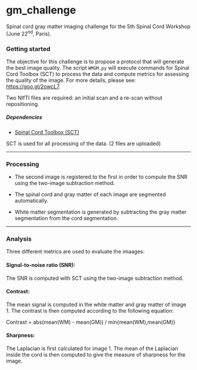 # gm_challenge
Spinal cord gray matter imaging challenge for the 5th Spinal Cord Workshop (June 22<sup>nd</sup>, Paris).

### Getting started

The objective for this challenge is to propose a protocol that will generate the best image quality. The script `WMGM.py` will execute commands for Spinal Cord Toolbox (SCT) to process the data and compute metrics for assessing the quality of the image. For more details, please see: https://goo.gl/2owcL7.

Two NIfTI files are required: an initial scan and a re-scan without repositioning.

##### Dependencies

- [Spinal Cord Toolbox (SCT)](https://github.com/neuropoly/spinalcordtoolbox)

SCT is used for all processing of the data.
(2 files are uploaded)

---
### Processing

- The second image is registered to the first in order to compute the SNR using the two-image subtraction method.

- The spinal cord and gray matter of each image are segmented automatically.

- White matter segmentation is generated by subtracting the gray matter segmentation from the cord segmentation.

---
### Analysis
Three different metrics are used to evaluate the imaages:

#### Signal-to-noise ratio (SNR):
  The SNR is computed with SCT using the two-image subtraction method.

#### Contrast:
The mean signal is computed in the white matter and gray matter of image 1. The contrast is then computed according to the following equation:

Contrast = abs(mean(WM) - mean(GM)) / min{mean(WM),mean(GM)}

#### Sharpness:
The Laplacian is first calculated for image 1. The mean of the Laplacian inside the cord is then computed to give the measure of sharpness for the image.

